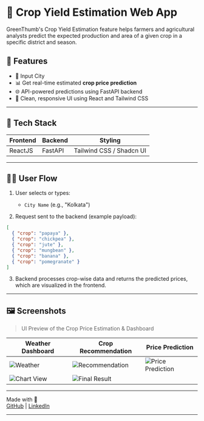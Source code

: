 
# 🌾 Crop Yield Estimation Web App

GreenThumb's Crop Yield Estimation feature helps farmers and agricultural analysts predict the expected production and area of a given crop in a specific district and season.

## 📌 Features

- 📍 Input City 
- 📊 Get real-time estimated **crop price prediction**
- 🌐 API-powered predictions using FastAPI backend
- 🎨 Clean, responsive UI using React and Tailwind CSS

---

## 🚀 Tech Stack

| Frontend    | Backend    | Styling       |
|-------------|------------|----------------|
| ReactJS     | FastAPI    | Tailwind CSS / Shadcn UI |

---

## 🧑‍🌾 User Flow

1. User selects or types:
   - `City Name` (e.g., "Kolkata")

2. Request sent to the backend (example payload):
```json
[
  { "crop": "papaya" },
  { "crop": "chickpea" },
  { "crop": "jute" },
  { "crop": "mungbean" },
  { "crop": "banana" },
  { "crop": "pomegranate" }
]
```

3. Backend processes crop-wise data and returns the predicted prices, which are visualized in the frontend.

---

## 🖼️ Screenshots

> UI Preview of the Crop Price Estimation & Dashboard

| Weather Dashboard | Crop Recommendation | Price Prediction |
|-------------------|---------------------|------------------|
| ![Weather](https://github.com/user-attachments/assets/782e055b-1924-44da-bb49-7a2f5995b716) | ![Recommendation](https://github.com/user-attachments/assets/6afa2481-6824-49fe-930e-d0e480840099) | ![Price Prediction](https://github.com/user-attachments/assets/cce0b622-bdd2-400f-a11b-f7991dd795a6) |
| ![Chart View](https://github.com/user-attachments/assets/056e8156-8d42-40f2-996c-30957812ed3f) | ![Final Result](https://github.com/user-attachments/assets/d8b55dfe-1f25-480f-be64-211a0ebddece) | |

---




Made with 💚  
[GitHub]([https://github.com/yourusername](https://github.com/rupsa45)) | [LinkedIn]([https://linkedin.com/in/yourname](https://www.linkedin.com/in/rupsa-das-96b26b231/))

---

